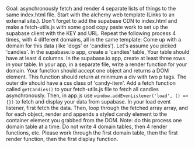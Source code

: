 Goal: asynchronously fetch and render 4 separate lists of things to the same index.html file.
Start with the alchemy web template (Links to an external site.). Don't forget to add the supabase CDN to index.html and make a fetch-utils.js with some good copy paste work to set up the supabase client with the KEY and URL.
Repeat the following process 4 times, with 4 different domains, all in the same template:
Come up with a domain for this data (like 'dogs' or 'candies'). Let's assume you picked 'candies'.
In the supabase.io app, create a 'candies' table, Your table should have at least 4 columns.
In the supabase.io app, create at least three rows in your table.
In your app, in a separate file, write a render function for your domain. Your function should accept one object and returns a DOM element. This function should return at minimum a div with two p tags. The outer div should have a css class of 'candy-item'.
Add a fetch function called `getCandies()` to your fetch-utils.js file to fetch all candies asynchronously.
Then, in app.js use `window.addEvenListener('load', () => {})` to fetch and display your data from supabase.
In your load event listener, first fetch the data.
Then, loop through the fetched array array, and for each object, render and appends a styled candy element to the container element you grabbed from the DOM.
Note: do this process one domain table at a time. Do not write 4 domain tables, then 4 render functions, etc. Please work through the first domain table, then the first render function, then the first display function.
